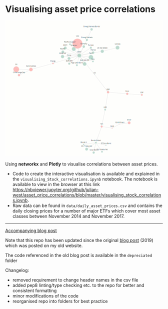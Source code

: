 # Visualising asset price correlations

![gif](./assets/stock_correlations_gif.gif)

Using __networkx__ and __Plotly__ to visualise correlations between asset prices.

- Code to create the interactive visualisation is available and explained in the `visualising_Stock_correlations.ipynb` notebook. The notebook is available to view in the browser at this link https://nbviewer.jupyter.org/github/julian-west/asset_price_correlations/blob/master/visualising_stock_correlations.ipynb.
- Raw data can be found in `data/daily_asset_prices.csv` and contains the daily closing prices for a number of major ETFs which cover most asset classes between November 2014 and November 2017.

---

[Accompanying blog post](https://engineeringfordatascience.com/posts/visualising_asset_price_correlations/)

Note that this repo has been updated since the original [blog post](https://julian-west.github.io/blog/visualising-asset-price-correlations/) (2019) which was posted on my old website.

The code referenced in the old blog post is available in the `depreciated` folder

Changelog:

- removed requirement to change header names in the csv file
- added pep8 linting/type checking etc. to the repo for better and consistent formatting
- minor modifications of the code
- reorganised repo into folders for best practice
